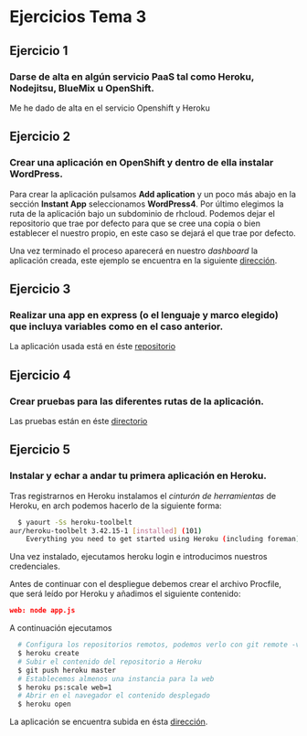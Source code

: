 # Ejercicios Tema 3

## Ejercicio 1
### Darse de alta en algún servicio PaaS tal como Heroku, Nodejitsu, BlueMix u OpenShift.

Me he dado de alta en el servicio Openshift y Heroku

## Ejercicio 2
### Crear una aplicación en OpenShift y dentro de ella instalar WordPress.

Para crear la aplicación pulsamos **Add aplication** y un poco más abajo en la sección **Instant App** seleccionamos **WordPress4**. Por último elegimos la ruta de la aplicación bajo un subdominio de rhcloud.
Podemos dejar el repositorio que trae por defecto para que se cree una copia o bien establecer el nuestro propio, en este caso se dejará el que trae por defecto.

Una vez terminado el proceso aparecerá en nuestro *dashboard* la aplicación creada, este ejemplo se encuentra en la siguiente [dirección](https://luqueburgosjm-iv1516.rhcloud.com/).

## Ejercicio 3
### Realizar una app en express (o el lenguaje y marco elegido) que incluya variables como en el caso anterior.

La aplicación usada está en éste [repositorio](https://github.com/luqueburgosjm/HerokuTest)

## Ejercicio 4
### Crear pruebas para las diferentes rutas de la aplicación.

Las pruebas están en éste [directorio](https://github.com/luqueburgosjm/HerokuTest/tree/master/test)

## Ejercicio 5
### Instalar y echar a andar tu primera aplicación en Heroku.

Tras registrarnos en Heroku instalamos el *cinturón de herramientas* de Heroku, en arch podemos hacerlo de la siguiente forma:

```bash
  $ yaourt -Ss heroku-toolbelt
aur/heroku-toolbelt 3.42.15-1 [installed] (101)
    Everything you need to get started using Heroku (including foreman)

```

Una vez instalado, ejecutamos heroku login e introducimos nuestros credenciales.

Antes de continuar con el despliegue debemos crear el archivo Procfile, que será leído por Heroku y añadimos el siguiente contenido:

```json
web: node app.js
```

A continuación ejecutamos
```bash
  # Configura los repositorios remotos, podemos verlo con git remote -v
  $ heroku create
  # Subir el contenido del repositorio a Heroku
  $ git push heroku master
  # Establecemos almenos una instancia para la web
  $ heroku ps:scale web=1
  # Abrir en el navegador el contenido desplegado
  $ heroku open
```

La aplicación se encuentra subida en ésta [dirección](https://calm-castle-5205.herokuapp.com/porras).
